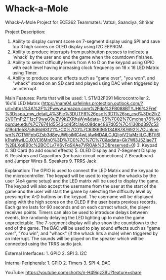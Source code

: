 # Whack-a-Mole
Whack-A-Mole Project for ECE362
Teammates: Vatsal, Saandiya, Shrikar

Project Description: 
1. Ability to display current score on 7-segment display using SPI and save top 3 high scores on OLED display using I2C EEPROM.
2. Ability to produce interrupts from pushbutton presses to indicate a 'whack' by the user and end the game when the countdown finishes.
3. Ability to select difficulty levels from A to D on the keypad using GPIO with each level having increasing clock frequency on 16 x 16 LED Matrix using Timer.
4. Ability to produce sound effects such as "game over", "you won", and "whack" stored on an SD card and played using DAC when triggered by an interrupt.


Main Features: Parts that will be used:
1.⁠ ⁠STM32F091 Microcontroller
2.⁠ 16x16 ⁠LED Matrix (https://nam04.safelinks.protection.outlook.com/?url=https%3A%2F%2Fwww.amazon.com%2Fdp%2FB088BTYJH6%2Fref%3Dsspa_mw_detail_4%3Fie%3DUTF8%26psc%3D1%26sp_csd%3Dd2lkZ2V0TmFtZT1zcF9waG9uZV9kZXRhaWw&data=05%7C02%7Cmohan76%40purdue.edu%7C76741d5543cd45fc1a6c08dce4867d05%7C4130bd397c53419cb1e58758d6d63f21%7C0%7C0%7C638636513488787692%7CUnknown%7CTWFpbGZsb3d8eyJWIjoiMC4wLjAwMDAiLCJQIjoiV2luMzIiLCJBTiI6Ik1haWwiLCJXVCI6Mn0%3D%7C0%7C%7C%7C&sdata=Gk7Wl3J5Zlae7T%2BLXg8B0c%2BCCLv7K6yFqSKAe7VROAk%3D&reserved=0)
3.⁠ ⁠Keypad
4.⁠ ⁠SD Card (to add sound effects)
5.⁠ ⁠OLED Display and 7-Segment Display
6.⁠ ⁠Resistors and Capacitors (for basic circuit connections)
7.⁠ ⁠Breadboard and Jumper Wires
8. Speakers
9. TRRS Jack

Explanation:
The GPIO is used to connect the LED Matrix and the keypad to the microcontroller. The keypad will be used to register the whacks by the user (4x4 game setup) and the LED matrix will be used to display the game. The keypad will also accept the username from the user at the start of the game and the user will start the game by selecting the difficulty level by pressing the A-D buttons on the keypad. The username will be displayed along with the high scores on the OLED if the user beats previous records. Each game lasts for 60 seconds and on each correct whack, the player receives points. Timers can also be used to introduce delays between events, like randomly delaying the LED lighting up to make the game unpredictable. The 7-segment display will also show the countdown to the end of the game. The DAC will be used to play sound effects such as "game over", "You win", and "whack" (if the whack hits a mole) when triggered by an interrupt. The sounds will be played on the speaker which will be connected using the TRRS audio jack.

External Interfaces: 
1.⁠ ⁠GPIO
2.⁠ ⁠SPI
3.⁠ ⁠I2C

Internal Peripherals: 
1.⁠ ⁠GPIO
2.⁠ ⁠Timers
3.⁠ ⁠SPI
4.⁠ ⁠DAC

YouTube: https://youtube.com/shorts/n-H49iqz39U?feature=share
